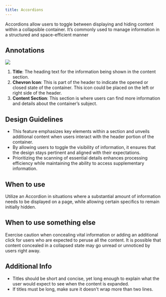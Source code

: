 ```yaml
---
title: Accordions
---
```

Accordions allow users to toggle between displaying and hiding content within a collapsible container. It’s commonly used to manage information in a structured and space-efficient manner

## Annotations

![](https://enchanting-queijadas-4b20ee.netlify.app/accordion.svg)

1. **Title**: The heading text for the information being shown in the content section.
2. **Chevron Icon**: This is part of the header to indicate the opened or closed state of the container. This icon could be placed on the left or right side of the header.
3. **Content Section**: This section is where users can find more information and details about the container’s subject.

## Design Guidelines

* This feature emphasizes key elements within a section and unveils additional content when users interact with the header portion of the container.
* By allowing users to toggle the visibility of information, it ensures that the design stays pertinent and aligned with their expectations.
* Prioritizing the scanning of essential details enhances processing efficiency while maintaining the ability to access supplementary information.

## When to use

Utilize an Accordion in situations where a substantial amount of information needs to be displayed on a page, while allowing certain specifics to remain initially hidden.

## When to use something else

Exercise caution when concealing vital information or adding an additional click for users who are expected to peruse all the content. It is possible that content concealed in a collapsed state may go unread or unnoticed by users right away.



## Additional Info



* Titles should be short and concise, yet long enough to explain what the user would expect to see when the content is expanded.
* If titles must be long, make sure it doesn't wrap more than two lines.